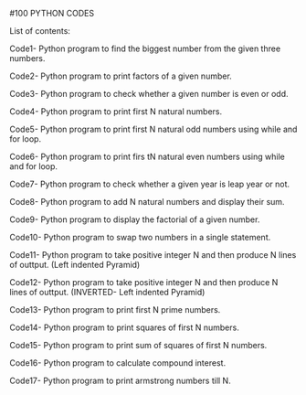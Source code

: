 #100 PYTHON CODES 


List of contents:

Code1- Python program to find the biggest number from the given three numbers.

Code2- Python program to print factors of a given number.

Code3- Python program to check whether a given number is even or odd.

Code4- Python program to print first N natural numbers.

Code5- Python program to print first N natural odd numbers using while and for loop.

Code6- Python program to print firs tN natural even numbers using while and for loop.

Code7- Python program to check whether a given year is leap year or not.

Code8- Python program to add N natural numbers and display their sum.

Code9- Python program to display the factorial of a given number.

Code10- Python program to swap two numbers in a single statement.

Code11- Python program to take positive integer N and then produce N lines of outtput. (Left indented Pyramid)

Code12- Python program to take positive integer N and then produce N lines of outtput. (INVERTED- Left indented Pyramid)

Code13- Python program to print first N prime numbers.

Code14- Python program to print squares of first N numbers.

Code15- Python program to print sum of squares of first N numbers.

Code16- Python program to calculate compound interest.

Code17- Python program to print armstrong numbers till N.



